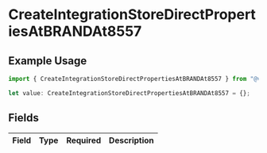 # CreateIntegrationStoreDirectPropertiesAtBRANDAt8557

## Example Usage

```typescript
import { CreateIntegrationStoreDirectPropertiesAtBRANDAt8557 } from "@vercel/sdk/models/createintegrationstoredirectop.js";

let value: CreateIntegrationStoreDirectPropertiesAtBRANDAt8557 = {};
```

## Fields

| Field       | Type        | Required    | Description |
| ----------- | ----------- | ----------- | ----------- |